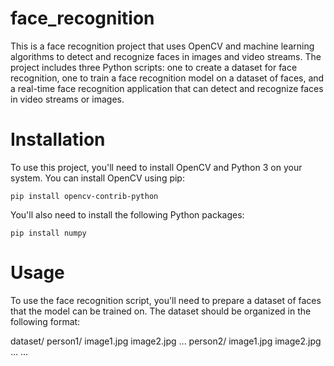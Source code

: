 # face_recognition

This is a face recognition project that uses OpenCV and machine learning algorithms to detect and recognize faces in images and video streams. The project includes three Python scripts: one to create a dataset for face recognition, one to train a face recognition model on a dataset of faces, and a real-time face recognition application that can detect and recognize faces in video streams or images. 




# Installation

To use this project, you'll need to install OpenCV and Python 3 on your system. You can install OpenCV using pip:

```
pip install opencv-contrib-python

```

You'll also need to install the following Python packages:

```
pip install numpy

```

# Usage

To use the face recognition script, you'll need to prepare a dataset of faces that the model can be trained on. The dataset should be organized in the following format:

dataset/
    person1/
        image1.jpg
        image2.jpg
        ...
    person2/
        image1.jpg
        image2.jpg
        ...
    ...
